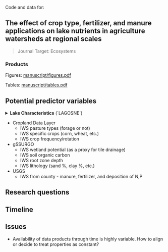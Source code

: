 
<!-- README.md is generated from README.Rmd. Please edit that file -->

Code and data
for:

## The effect of crop type, fertilizer, and manure applications on lake nutrients in agriculture watersheds at regional scales

> Journal Target: Ecosystems

### Products

Figures: [manuscript/figures.pdf](manuscript/figures.pdf)

Tables: [manuscript/tables.pdf](manuscript/tables.pdf)

## Potential predictor variables

<details>

<summary><b>Lake Characteristics</b> (`LAGOSNE`) </summary>

<p>

  - \[x\] Lake depth
  - \[x\] IWS area
  - \[x\] IWS/Lake area

</p>

</details>

  - Cropland Data Layer
      - IWS pasture types (forage or not)
      - IWS specific crops (corn, wheat, etc.)
      - IWS crop frequency/rotation
  - gSSURGO
      - IWS wetland potential (as a proxy for tile drainage)
      - IWS soil organic carbon
      - IWS root zone depth
      - IWS lithology (sand %, clay %, etc.)
  - USGS
      - IWS from county - manure, fertilizer, and deposition of N,P

## Research questions

## Timeline

## Issues

  - Availability of data products through time is highly variable. How
    to align or decide to treat properties as constant?
